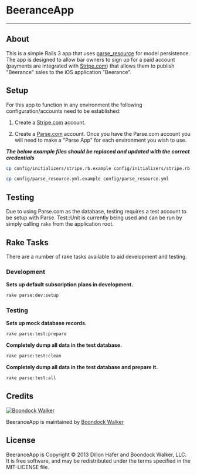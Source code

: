 BeeranceApp
===========
***

About
-----

This is a simple Rails 3 app that uses [parse_resource](http://github.com/adelevie/parse_resource) for model persistence. The app is designed to allow bar owners to sign up for a paid account (payments are integrated with [Stripe.com](http://stripe.com)) that allows them to publish "Beerance" sales to the iOS application "Beerance".

Setup
-----

For this app to function in any environment the following configuration/accounts need to be established:

1. Create a [Stripe.com](https://stripe.com/) account.

2. Create a [Parse.com](https://parse.com/) account. Once you have the Parse.com account you will need to make a "Parse App" for each environment you wish to use.

***The below example files should be replaced and updated with the correct credentials***

```bash
cp config/initializers/stripe.rb.example config/initializers/stripe.rb
```

```bash
cp config/parse_resource.yml.example config/parse_resource.yml
```

Testing
-------

Due to using Parse.com as the database, testing requires a test account to be setup with Parse. Test::Unit is currently being used and can be run by simply calling ```rake``` from the application root.

Rake Tasks
----------

There are a number of rake tasks available to aid development and testing.

### Development

**Sets up default subscription plans in development.**

```bash
rake parse:dev:setup
```


### Testing

**Sets up mock database records.**

```bash
rake parse:test:prepare
```

**Completely dump all data in the test database.**

```bash
rake parse:test:clean
```

**Completely dump all data in the test database and prepare it.**

```bash
rake parse:test:all
```

## Credits

[![Boondock Walker](http://www.boondockwalker.com/bw-logo.png)](http://www.boondockwalker.com)

BeeranceApp is maintained by [Boondock Walker](http://www.boondockwalker.com)

## License

BeeranceApp is Copyright © 2013 Dillon Hafer and Boondock Walker, LLC. It is free software, and may be redistributed under the terms specified in the MIT-LICENSE file.

